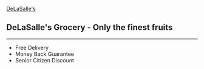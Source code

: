 [DeLaSalle's](https://home.manhattan.edu/~marc.waldman/images/dls.png)
## DeLaSalle's Grocery - Only the finest fruits
---
- Free Delivery
- Money Back Guarantee
- Senior Citizen Discount
